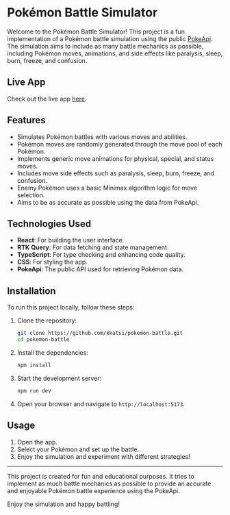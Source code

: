 # Pokémon Battle Simulator

Welcome to the Pokémon Battle Simulator! This project is a fun implementation of a Pokémon battle simulation using the public [PokeApi](https://pokeapi.co/). The simulation aims to include as many battle mechanics as possible, including Pokémon moves, animations, and side effects like paralysis, sleep, burn, freeze, and confusion.

## Live App

Check out the live app [here](https://pokemon-battle-react.netlify.app/).

## Features

- Simulates Pokémon battles with various moves and abilities.
- Pokémon moves are randomly generated through the move pool of each Pokémon.
- Implements generic move animations for physical, special, and status moves.
- Includes move side effects such as paralysis, sleep, burn, freeze, and confusion.
- Enemy Pokémon uses a basic Minimax algorithm logic for move selection.
- Aims to be as accurate as possible using the data from PokeApi.

## Technologies Used

- **React**: For building the user interface.
- **RTK Query**: For data fetching and state management.
- **TypeScript**: For type checking and enhancing code quality.
- **CSS**: For styling the app.
- **PokeApi**: The public API used for retrieving Pokémon data.

## Installation

To run this project locally, follow these steps:

1. Clone the repository:
    ```bash
    git clone https://github.com/kkatsi/pokemon-battle.git
    cd pokemon-battle
    ```

2. Install the dependencies:
    ```bash
    npm install
    ```

3. Start the development server:
    ```bash
    npm run dev
    ```

4. Open your browser and navigate to `http://localhost:5173`.

## Usage

1. Open the app.
2. Select your Pokémon and set up the battle.
3. Enjoy the simulation and experiment with different strategies!

---

This project is created for fun and educational purposes. It tries to implement as much battle mechanics as possible to provide an accurate and enjoyable Pokémon battle experience using the PokeApi.

Enjoy the simulation and happy battling!
